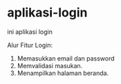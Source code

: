 # aplikasi-login
ini aplikasi login

Alur Fitur Login:
1. Memasukkan email dan password
2. Memvalidasi masukan.
3. Menampilkan halaman beranda.
